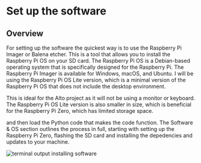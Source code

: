 # Set up the software


## Overview
For setting up the software the quickest way is to use the Raspberry Pi Imager or Balena etcher. This is a tool that allows you to install the Raspberry Pi OS on your SD card. The Raspberry Pi OS is a Debian-based operating system that is specifically designed for the Raspberry Pi. The Raspberry Pi Imager is available for Windows, macOS, and Ubuntu. I will be using the Raspberry Pi OS Lite version, which is a minimal version of the Raspberry Pi OS that does not include the desktop environment.


 This is ideal for the Alto project as it will not be using a monitor or keyboard. The Raspberry Pi OS Lite version is also smaller in size, which is beneficial for the Raspberry Pi Zero, which has limited storage space.







and then load the Python code that makes the code function. The Software & OS section outlines the process in full, starting with setting up the Raspberry Pi Zero, flashing the SD card and installing the depedencies and updates to your machine.

![terminal output installing software](images/alto-readme-9.gif)
<br>
<br>